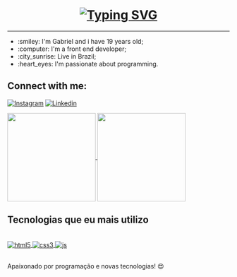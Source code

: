 <h1 align="center">
  <a href="#">
    <img src="https://readme-typing-svg.herokuapp.com?font=Fira+Code&weight=500&size=30&center=true&vCenter=true&pause=1000&width=800&lines=Welcome+to+my+profile!+%F0%9F%91%8B" alt="Typing SVG" />
  </a>
</h1>

<hr>

<ul>
  <li> :smiley: I'm Gabriel and i have 19 years old; </li>
  <li> :computer: I'm a front end developer; </li>
  <li> :city_sunrise: Live in Brazil; </li>
  <li> :heart_eyes: I'm passionate about programming. </li>
</ul>

<h2> Connect with me: </h2>

[![Instagram](https://img.shields.io/badge/Instagram-E4405F?style=for-the-badge&logo=instagram&logoColor=white)](https://www.instagram.com/gaabssantos._/)
[![Linkedin](https://img.shields.io/badge/LinkedIn-0077B5?style=for-the-badge&logo=linkedin&logoColor=white)](https://www.linkedin.com/in/gaabssantos/)

<a href="https://github.com/gaabssantos">
  <img height=200 align="center" src="https://github-readme-stats.vercel.app/api?username=gaabssantos&theme=blue-green" />
</a>

<a href="https://github.com/gaabssantos">
  <img height=200 align="center" src="https://github-readme-stats.vercel.app/api/top-langs/?username=gaabssantos" />
</a>

## Tecnologias que eu mais utilizo

<div style="display: inline_block"><br/>
  <a href="#"> <img align="center" alt="html5" src="https://img.shields.io/badge/HTML5-E34F26?style=for-the-badge&logo=html5&logoColor=white"> </a>
  <a href="#"> <img align="center" alt="css3" src="https://img.shields.io/badge/CSS3-1572B6?style=for-the-badge&logo=css3&logoColor=white"> </a>
  <a href="#"> <img align="center" alt="js" src="https://img.shields.io/badge/JavaScript-F7DF1E?style=for-the-badge&logo=javascript&logoColor=black"> </a>

</div> <br>

Apaixonado por programação e novas tecnologias! 😍
